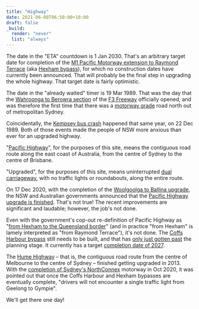 ```yaml
---
title: "Highway"
date: 2021-06-08T06:50:00+10:00
draft: false
_build:
  render: "never"
  list: "always"
---
```

The date in the "ETA" countdown is 1 Jan 2030. That's an arbitrary target date for completion of the [M1 Pacific Motorway extension to Raymond Terrace](https://roads-waterways.transport.nsw.gov.au/projects/raymond-terrace-upgrade/index.html) (aka [Hexham bypass](https://www.portstephensexaminer.com.au/story/7005262/changes-to-m1-motorway-extension-design/)), for which no construction dates have currently been announced. That will probably be the final step in upgrading the whole highway. That target date is fairly optimistic.

The date in the "already waited" timer is 19 Mar 1989. That was the day that the [Wahroonga to Berowra section](https://news.google.com/newspapers?id=ezJWAAAAIBAJ&pg=4012,1869568) of the [F3 Freeway](https://en.wikipedia.org/wiki/Pacific_Motorway_(Sydney%E2%80%93Newcastle)) officially opened, and was therefore the first time that there was a [motorway grade](https://en.wikipedia.org/wiki/Controlled-access_highway) road north out of metropolitan Sydney.

Coincidentally, the [Kempsey bus crash](https://en.wikipedia.org/wiki/Kempsey_bus_crash) happened that same year, on 22 Dec 1989. Both of those events made the people of NSW more anxious than ever for an upgraded highway.

"[Pacific Highway](https://en.wikipedia.org/wiki/Pacific_Highway_(Australia))", for the purposes of this site, means the contiguous road route along the east coast of Australia, from the centre of Sydney to the centre of Brisbane.

"Upgraded", for the purposes of this site, means uninterrupted [dual carriageway](https://en.wikipedia.org/wiki/Dual_carriageway), with no traffic lights or roundabouts, along the entire route.

On 17 Dec 2020, with the completion of the [Woolgoolga to Ballina upgrade](https://www.pacifichighway.nsw.gov.au/project-sections/coffs-harbour-to-ballina/woolgoolga-to-ballina), the NSW and Australian governments announced that the [Pacific Highway upgrade is finished](https://www.abc.net.au/news/2020-12-17/pacific-highway-urgrade-finally-finished/12988488). That's not true! The recent improvements are significant and laudable; however, the job's not done.

Even with the government's cop-out re-definition of Pacific Highway as "[from Hexham to the Queensland border](https://www.pacifichighway.nsw.gov.au/project-sections)" (and in practice "from Hexham" is lamely interpreted as "from Raymond Terrace"), it's not done. The [Coffs Harbour bypass](https://www.pacifichighway.nsw.gov.au/coffsharbourbypass) still needs to be built, and that has [only just gotten past](https://www.abc.net.au/news/2020-12-09/pacific-highway-bypass-of-coffs-harbour-approved/12964130) the planning stage. It currently has a target [completion date of 2027](https://investment.infrastructure.gov.au/projects/ProjectDetails.aspx?Project_id=101287-19NSW-NP).

The [Hume Highway](https://en.wikipedia.org/wiki/Hume_Highway) &ndash; that is, the contiguous road route from the centre of Melbourne to the centre of Sydney &ndash; finished getting upgraded in 2013. With the [completion of Sydney's NorthConnex](https://www.smh.com.au/national/nsw/ribbon-finally-cut-for-sydney-s-3-billion-northconnex-road-tunnel-20201030-p56a2g.html) motorway in Oct 2020, it was pointed out that once the Coffs Harbour and Hexham bypasses are eventually complete, "drivers will not encounter a single traffic light from Geelong to Gympie".

We'll get there one day!
